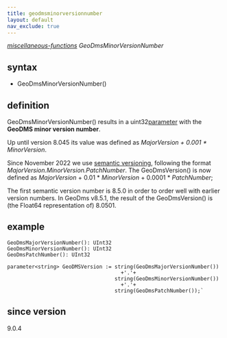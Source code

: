 ```yaml
---
title: geodmsminorversionnumber
layout: default
nav_exclude: true
---
```

*[miscellaneous-functions](miscellaneous-functions) GeoDmsMinorVersionNumber*

## syntax

- GeoDmsMinorVersionNumber()

## definition

GeoDmsMinorVersionNumber() results in a uint32[parameter](parameter) with the **GeoDMS minor version number**.

Up until version 8.045 its value was defined as <I>MajorVersion + 0.001 * MinorVersion</I>.

Since November 2022 we use [semantic versioning](https://semver.org/), following the format <I>MajorVersion.MinorVersion.PatchNumber</I>. The GeoDmsVersion() is now defined as <I>MajorVersion</I> + 0.01 * <I>MinorVersion</I> + 0.0001 * <I>PatchNumber</I>;

The first semantic version number is 8.5.0 in order to order well with earlier version numbers. In GeoDms v8.5.1, the result of the GeoDmsVersion() is (the Float64 representation of) 8.0501.

## example

```
GeoDmsMajorVersionNumber(): UInt32
GeoDmsMinorVersionNumber(): UInt32
GeoDmsPatchNumber(): UInt32
```

```
parameter<string> GeoDMSVersion := string(GeoDmsMajorVersionNumber()) 
                                     +'.'+ 
                                   string(GeoDmsMinorVersionNumber()) 
                                     +'.'+ 
                                   string(GeoDmsPatchNumber());`
```



## since version

9.0.4

